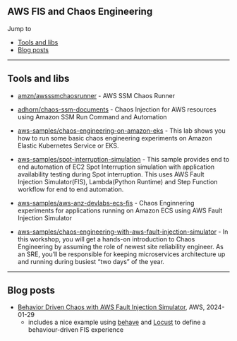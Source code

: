 ## AWS FIS and Chaos Engineering

Jump to
- [Tools and libs](#tools-and-libs)
- [Blog posts](#blog-posts)

---
## Tools and libs

- [amzn/awsssmchaosrunner](https://github.com/amzn/awsssmchaosrunner) - AWS SSM Chaos Runner

- [adhorn/chaos-ssm-documents](https://github.com/adhorn/chaos-ssm-documents) - Chaos Injection for AWS resources using Amazon SSM Run Command and Automation

- [aws-samples/chaos-engineering-on-amazon-eks](https://github.com/aws-samples/chaos-engineering-on-amazon-eks) - This lab shows you how to run some basic chaos engineering experiments on Amazon Elastic Kubernetes Service or EKS.

- [aws-samples/spot-interruption-simulation](https://github.com/aws-samples/spot-interruption-simulation) - This sample provides end to end automation of EC2 Spot Interruption simulation with application availability testing during Spot interruption. This uses AWS Fault Injection Simulator(FIS), Lambda(Python Runtime) and Step Function workflow for end to end automation.

- [aws-samples/aws-anz-devlabs-ecs-fis](https://github.com/aws-samples/aws-anz-devlabs-ecs-fis) - Chaos Enginnering experiments for applications running on Amazon ECS using AWS Fault Injection Simulator

- [aws-samples/chaos-engineering-with-aws-fault-injection-simulator](https://github.com/aws-samples/chaos-engineering-with-aws-fault-injection-simulator) - In this workshop, you will get a hands-on introduction to Chaos Engineering by assuming the role of newest site reliability engineer. As an SRE, you’ll be responsible for keeping microservices architecture up and running during busiest “two days” of the year.

---
## Blog posts

- [Behavior Driven Chaos with AWS Fault Injection Simulator](https://aws.amazon.com/blogs/architecture/behavior-driven-chaos-with-aws-fault-injection-simulator/), AWS, 2024-01-29
    - includes a nice example using [behave](https://github.com/behave/behave) and [Locust](https://locust.io/) to define a behaviour-driven FIS experience
